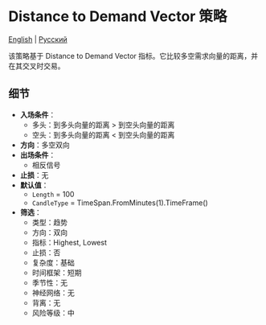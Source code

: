 # Distance to Demand Vector 策略
[English](README.md) | [Русский](README_ru.md)

该策略基于 Distance to Demand Vector 指标。它比较多空需求向量的距离，并在其交叉时交易。

## 细节

- **入场条件**：
  - 多头：到多头向量的距离 > 到空头向量的距离
  - 空头：到多头向量的距离 < 到空头向量的距离
- **方向**：多空双向
- **出场条件**：
  - 相反信号
- **止损**：无
- **默认值**：
  - `Length` = 100
  - `CandleType` = TimeSpan.FromMinutes(1).TimeFrame()
- **筛选**：
  - 类型：趋势
  - 方向：双向
  - 指标：Highest, Lowest
  - 止损：否
  - 复杂度：基础
  - 时间框架：短期
  - 季节性：无
  - 神经网络：无
  - 背离：无
  - 风险等级：中
